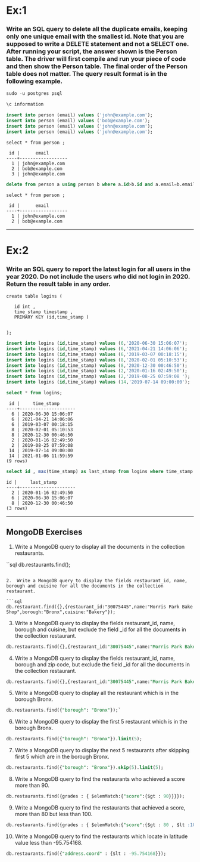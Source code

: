 # Ex:1

### Write an SQL query to delete all the duplicate emails, keeping only one unique email with the smallest id. Note that you are supposed to write a DELETE statement and not a SELECT one. After running your script, the answer shown is the Person table. The driver will first compile and run your piece of code and then show the Person table. The final order of the Person table does not matter. The query result format is in the following example.


```sql
sudo -u postgres psql 
``` 
```sql
\c information
```
```sql
insert into person (email) values ('john@example.com');
insert into person (email) values ('bob@example.com');
insert into person (email) values ('john@example.com');
insert into person (email) values ('john@example.com');
```

```
select * from person ;

 id |      email       
----+------------------
  1 | john@example.com
  2 | bob@example.com
  3 | john@example.com
```

```sql
delete from person a using person b where a.id>b.id and a.email=b.email;
```
```
select * from person ;

 id |      email       
----+------------------
  1 | john@example.com
  2 | bob@example.com
```
_________________________________________________________________________________________________________________________________________________________

# Ex:2
### Write an SQL query to report the latest login for all users in the year 2020. Do not include the users who did not login in 2020. Return the result table in any order.

```
create table logins (

   id int ,
   time_stamp timestamp ,
   PRIMARY KEY (id,time_stamp )


);
```

```sql
insert into logins (id,time_stamp) values (6,'2020-06-30 15:06:07');
insert into logins (id,time_stamp) values (6,'2021-04-21 14:06:06'); 
insert into logins (id,time_stamp) values (6,'2019-03-07 00:18:15'); 
insert into logins (id,time_stamp) values (8,'2020-02-01 05:10:53'); 
insert into logins (id,time_stamp) values (8,'2020-12-30 00:46:50'); 
insert into logins (id,time_stamp) values (2,'2020-01-16 02:49:50'); 
insert into logins (id,time_stamp) values (2,'2019-08-25 07:59:08 '); 
insert into logins (id,time_stamp) values (14,'2019-07-14 09:00:00'); 
```



```sql
select * from logins;
```

```
 id |     time_stamp      
----+---------------------
  6 | 2020-06-30 15:06:07
  6 | 2021-04-21 14:06:06
  6 | 2019-03-07 00:18:15
  8 | 2020-02-01 05:10:53
  8 | 2020-12-30 00:46:50
  2 | 2020-01-16 02:49:50
  2 | 2019-08-25 07:59:08
 14 | 2019-07-14 09:00:00
 14 | 2021-01-06 11:59:59
(9 rows)
```


```sql
select id , max(time_stamp) as last_stamp from logins where time_stamp >='2020-1-1'and time_stamp < '2021-1-1' group by id ;
```

```
id |     last_stamp      
----+---------------------
  2 | 2020-01-16 02:49:50
  6 | 2020-06-30 15:06:07
  8 | 2020-12-30 00:46:50
(3 rows)
```

_________________________________________________________________________________________________________________________________________________________

## MongoDB Exercises

1.  Write a MongoDB query to display all the documents in the collection restaurants.

``sql 
db.restaurants.find();
```

2.  Write a MongoDB query to display the fields restaurant_id, name, borough and cuisine for all the documents in the collection restaurant.

```sql
db.restaurant.find({},{restaurant_id:"30075445",name:"Morris Park Bake Shop",borough:"Bronx",cuisine:"Bakery"});
```

3.  Write a MongoDB query to display the fields restaurant_id, name, borough and cuisine, but exclude the field _id for all the documents in the collection restaurant.

```sql
db.restaurants.find({},{restaurant_id:"30075445",name:"Morris Park Bake Shop",borough:"Bronx",cuisine:"Bakery",_id:0});`
```

4.  Write a MongoDB query to display the fields restaurant_id, name, borough and zip code, but exclude the field _id for all the documents in the collection restaurant.

```sql
db.restaurants.find({},{restaurant_id:"30075445",name:"Morris Park Bake Shop",borough:"Bronx",cuisine:"Bakery",_id:0,zipcode:'10462'});
```

5.  Write a MongoDB query to display all the restaurant which is in the borough Bronx.

```sql
db.restaurants.find({"borough": "Bronx"});`
```

6.  Write a MongoDB query to display the first 5 restaurant which is in the borough Bronx.

```sql
db.restaurants.find({"borough": "Bronx"}).limit(5);
```


7. Write a MongoDB query to display the next 5 restaurants after skipping first 5 which are in the borough Bronx.

```sql
db.restaurants.find({"borough": "Bronx"}).skip(5).limit(5);
```

8. Write a MongoDB query to find the restaurants who achieved a score more than 90.

```sql
db.restaurants.find({grades : { $elemMatch:{"score":{$gt : 90}}}});
```

9. Write a MongoDB query to find the restaurants that achieved a score, more than 80 but less than 100.

```sql
db.restaurants.find({grades : { $elemMatch:{"score":{$gt : 80 , $lt :100}}}});
```

10. Write a MongoDB query to find the restaurants which locate in latitude value less than -95.754168.

```sql
db.restaurants.find({"address.coord" : {$lt : -95.754168}});
```

























